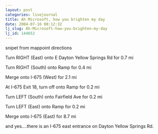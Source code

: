 ```yaml
---
layout: post
categories: livejournal
title: Ah Microsoft, how you brighten my day
date: 2004-07-16 08:12:32
lj_slug: Ah-Microsoft-how-you-brighten-my-day
lj_id: 144652
---
```

snipet from mappoint directions



Turn RIGHT (East) onto E Dayton Yellow Springs Rd for 0.7 mi



Turn RIGHT (South) onto Ramp for 0.4 mi



Merge onto I-675 (West) for 2.1 mi



At I-675 Exit 18, turn off onto Ramp for 0.2 mi



Turn LEFT (South) onto Fairfield Ave for 0.2 mi



Turn LEFT (East) onto Ramp for 0.2 mi



Merge onto I-675 (East) for 8.7 mi



and yes....there is an I-675 east entrance on Dayton Yellow Springs Rd.
